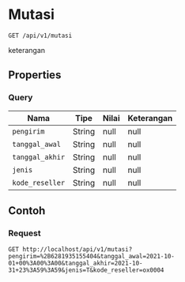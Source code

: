 # Mutasi
```http
GET /api/v1/mutasi
```
keterangan
## Properties
### Query
Nama | Tipe | Nilai | Keterangan
--- | --- | --- | ---
<code>pengirim</code> | String | null | null
<code>tanggal_awal</code> | String | null | null
<code>tanggal_akhir</code> | String | null | null
<code>jenis</code> | String | null | null
<code>kode_reseller</code> | String | null | null
## Contoh
### Request
```http
GET http://localhost/api/v1/mutasi?pengirim=%2B6281935155404&tanggal_awal=2021-10-01+00%3A00%3A00&tanggal_akhir=2021-10-31+23%3A59%3A59&jenis=T&kode_reseller=ox0004

```
